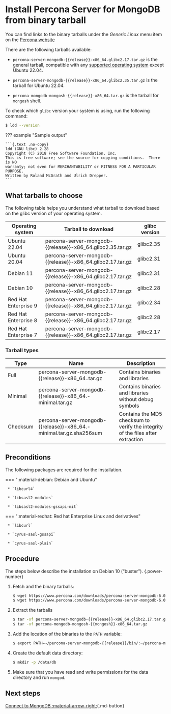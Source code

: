 # Install Percona Server for MongoDB from binary tarball

You can find links to the binary tarballs under the *Generic Linux* menu item on the [Percona website](https://www.percona.com/downloads/percona-server-mongodb-6.0/)

There are the following tarballs available:

* `percona-server-mongodb-{{release}}-x86_64.glibc2.17.tar.gz` is the general tarball, compatible with any [supported operating system](https://www.percona.com/services/policies/percona-software-support-lifecycle#mongodb) except Ubuntu 22.04.

* `percona-server-mongodb-{{release}}-x86_64.glibc2.35.tar.gz` is the tarball for Ubuntu 22.04.

* `percona-mongodb-mongosh-{{release}}-x86_64.tar.gz` is the tarball for `mongosh` shell.

To check which `glibc` version your system is using, run the following command:

```{.bash data-prompt="$"}
$ ldd --version
```

??? example "Sample output"

    ```{.text .no-copy}
    ldd (GNU libc) 2.28
    Copyright (C) 2018 Free Software Foundation, Inc.
    This is free software; see the source for copying conditions.  There is NO
    warranty; not even for MERCHANTABILITY or FITNESS FOR A PARTICULAR PURPOSE.
    Written by Roland McGrath and Ulrich Drepper.
    ```

## What tarballs to choose

The following table helps you understand what tarball to download based on the glibc version of your operating system.

| Operating system | Tarball to download | glibc version  |
|------------------|---------------------|----------------|
| Ubuntu 22.04         | percona-server-mongodb-{{release}}-x86_64.glibc2.35.tar.gz     | glibc2.35 |
| Ubuntu 20.04         | percona-server-mongodb-{{release}}-x86_64.glibc2.17.tar.gz     | glibc2.31 |
| Debian 11            | percona-server-mongodb-{{release}}-x86_64.glibc2.17.tar.gz     | glibc2.31 |
| Debian 10            | percona-server-mongodb-{{release}}-x86_64.glibc2.17.tar.gz     | glibc2.28 |   
| Red Hat Enterprise 9 | percona-server-mongodb-{{release}}-x86_64.glibc2.17.tar.gz     | glibc2.34 |
| Red Hat Enterprise 8 | percona-server-mongodb-{{release}}-x86_64.glibc2.17.tar.gz     | glibc2.28 |
| Red Hat Enterprise 7 | percona-server-mongodb-{{release}}-x86_64.glibc2.17.tar.gz     | glibc2.17 |

### Tarball types

| Type | Name | Description |
|---|---|---|
| Full | percona-server-mongodb-{{release}}-x86_64.<glibc-version>.tar.gz | Contains binaries and libraries |
| Minimal | percona-server-mongodb-{{release}}-x86_64.<glibc-version>-minimal.tar.gz| Contains binaries and libraries without debug symbols|
| Checksum| percona-server-mongodb-{{release}}-x86_64.<glibc-version>-minimal.tar.gz.sha256sum | Contains the MD5 checksum to verify the integrity of the files after extraction|


## Preconditions

The following packages are required for the installation.

=== ":material-debian: Debian and Ubuntu"
     
     * `libcurl4`

     * `libsasl2-modules`

     * `libsasl2-modules-gssapi-mit`


=== ":material-redhat: Red hat Enterprise Linux and derivatives"

     * `libcurl`

     * `cyrus-sasl-gssapi`

     * `cyrus-sasl-plain`


## Procedure

The steps below describe the installation on Debian 10 (“buster”).
{.power-number}

1. Fetch and the binary tarballs:

    ```{.bash data-prompt="$"}
    $ wget https://www.percona.com/downloads/percona-server-mongodb-6.0/percona-server-mongodb-{{release}}/binary/tarball/percona-server-mongodb-{{release}}-x86_64.glibc2.17.tar.gz\
    $ wget https://www.percona.com/downloads/percona-server-mongodb-6.0/percona-server-mongodb-{{release}}/binary/tarball/percona-mongodb-mongosh-{{mongosh}}-x86_64.tar.gz
    ```
2. Extract the tarballs

    ```{.bash data-prompt='$'} 
    $ tar -xf percona-server-mongodb-{{release}}-x86_64.glibc2.17.tar.gz
    $ tar -xf percona-mongodb-mongosh-{{mongosh}}-x86_64.tar.gz
    ```


3. Add the location of the binaries to the `PATH` variable:

    ```{.bash data-prompt="$"}
    $ export PATH=~/percona-server-mongodb-{{release}}/bin/:~/percona-mongodb-mongosh-{{mongosh}}/bin/:$PATH
    ```


4. Create the default data directory:

    ```{.bash data-prompt="$"}
    $ mkdir -p /data/db
    ```


5. Make sure that you have read and write permissions for the data
directory and run `mongod`.

## Next steps

[Connect to MongoDB :material-arrow-right:](../connect.md){.md-button}
